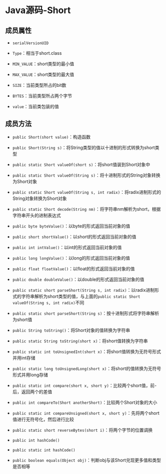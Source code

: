 # Java源码-Short

## 成员属性

- `serialVersionUID`
- `Type`：相当于short.class
- `MIN_VALUE`：short类型的最小值

- `MAX_VALUE`：short类型的最大值

- `SIZE`：当前类型所占的bit数

- `BYTES`：当前类型所占两个字节
- `value`：当前类包装的值

## 成员方法

- `public Short(short value)`：构造函数
- `public Short(String s)`：将String类型的值以十进制的形式转换为short类型
- `public static Short valueOf(short s)`：将short值装到Short对象中
- `public static Short valueOf(String s)`：将十进制形式的String对象转换为Short对象

- `public static Short valueOf(String s, int radix)`：将radix进制形式的String对象转换为Short对象
- `public static Short decode(String nm)`：将字符串nm解析为short，根据字符串开头的进制表达式
- `public byte byteValue()`：以byte的形式返回当前对象的值
- `public short shortValue()`：以short的形式返回当前对象的值
- `public int intValue()`：以int的形式返回当前对象的值
- `public long longValue()`：以long的形式返回当前对象的值
- `public float floatValue()`：以float的形式返回当前对象的值
- `public double doubleValue()`：以double的形式返回当前对象的值

- `public static short parseShort(String s, int radix)`：以radix进制形式的字符串解析为short类型的值，与上面的`public static Short valueOf(String s, int radix)`不同
- `public static short parseShort(String s)`：按十进制形式将字符串解析为short值
- `public String toString()`：将Short对象的值转换为字符串
- `public static String toString(short x)`：将short值转换为字符串

- `public static int toUnsignedInt(short x)`：将short值转换为无符号形式并用int存储
- `public static long toUnsignedLong(short x)`：将short的值转换为无符号形式并用long存储
- `public static int compare(short x, short y)`：比较两个short值，前-后，返回两个的差值
- `public int compareTo(Short anotherShort)`：比较两个Short对象的大小
- `public static int compareUnsigned(short x, short y)`：先将两个short值进行无符号化，然后进行比较

- `public static short reverseBytes(short i)`：将两个字节的位置调换
- `public int hashCode()`
- `public static int hashCode()`
- `public boolean equals(Object obj)`：判断obj与该Short兑现更多值和类型是否相等